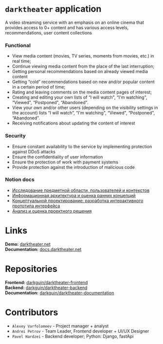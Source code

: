 # `darktheater` application

A video streaming service with an emphasis on an online cinema that provides access to 0+ content and has various access levels, recommendations, user content collections

### Functional

- View media content (movies, TV series, moments from movies, etc.) in real time;
- Continue viewing media content from the place of the last interruption;
- Getting personal recommendations based on already viewed media content
- Getting “cold” recommendations based on new and/or popular content in a certain period of time;
- Rating and leaving comments on the media content pages of interest;
- Creating and editing your own lists of “I will watch", “I'm watching", “Viewed", “Postponed", “Abandoned".
- View your own and/or other users (depending on the visibility settings in the account) lists “I will watch”, “I'm watching", “Viewed", “Postponed", “Abandoned".
- Receiving notifications about updating the content of interest

### Security

- Ensure constant availability to the service by implementing protection against DDoS attacks
- Ensure the confidentiality of user information
- Ensure the protection of work with payment systems
- Provide protection against the introduction of malicious code

### Notion docs
- [Исследование предметной области, пользователей и контекстов](https://factual-gander-26d.notion.site/485d5807def0436ea66ce5edc0838039)<br/>
- [Информационная архитектура и оценка ранних концепций](https://factual-gander-26d.notion.site/cc7d97af131b437290fa85ca56a65f78)<br/>
- [Концептуальной проектирование: разработка интерактивного прототипа интерфейса](https://factual-gander-26d.notion.site/b4fd23663ba64e5186a0487068fae182)<br/>
- [Анализ и оценка проектного решения](https://factual-gander-26d.notion.site/f7a131794696477aafaec56fb2622ff4)<br/>

# Links
**Demo:** [darktheater.net](https://darktheater.net) <br/>
**Documentation:** [docs.darktheater.net](https://docs.darktheater.net)

# Repositories
**Frontend:** [darkguin/darktheater-frontend](https://github.com/darkguin/darktheater-frontend) <br/>
**Backend:** [darkguin/darktheater-backend](https://github.com/darkguin/darktheater-backend) <br/>
**Documentation:** [darkguin/darktheater-documentation](https://github.com/darkguin/darktheater-documentation)

# Contributors
- `Alexey Varfolomeev` - Project manager + analyst
- `Andrei Petrov` - Team Leader, Frontend developer +  UI/UX Designer
- `Pavel Hardzei` - Backend developer; Python: Django, fastApi 
